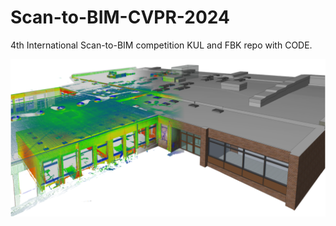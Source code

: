 # Scan-to-BIM-CVPR-2024
4th International Scan-to-BIM competition KUL and FBK repo with CODE.


![Alt text](/docs/assets/IMG_Stan_00_General.png "1")
